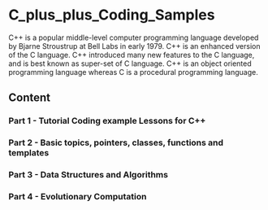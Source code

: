 # C_plus_plus_Coding_Samples

C++ is a popular middle-level computer programming language developed by Bjarne Stroustrup at Bell Labs in early 1979. C++ is an enhanced version of the C language. C++ introduced many new features to the C language, and is best known as super-set of C language. C++ is an object oriented programming language whereas C is a procedural programming language.

## Content

### Part 1 - Tutorial Coding example Lessons for C++

### Part 2 - Basic topics, pointers, classes, functions and templates

### Part 3 - Data Structures and Algorithms

### Part 4 - Evolutionary Computation
